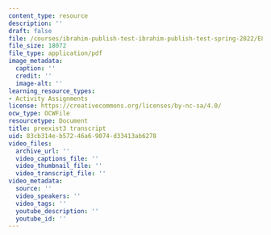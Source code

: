 ```yaml
---
content_type: resource
description: ''
draft: false
file: /courses/ibrahim-publish-test-ibrahim-publish-test-spring-2022/E8uZtq_vOYM_transcript.pdf
file_size: 18072
file_type: application/pdf
image_metadata:
  caption: ''
  credit: ''
  image-alt: ''
learning_resource_types:
- Activity Assignments
license: https://creativecommons.org/licenses/by-nc-sa/4.0/
ocw_type: OCWFile
resourcetype: Document
title: preexist3 transcript
uid: 83cb314e-b572-46a6-9074-d33413ab6278
video_files:
  archive_url: ''
  video_captions_file: ''
  video_thumbnail_file: ''
  video_transcript_file: ''
video_metadata:
  source: ''
  video_speakers: ''
  video_tags: ''
  youtube_description: ''
  youtube_id: ''
---
```

